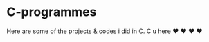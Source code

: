 # C-programmes
Here are some of the projects &amp; codes i did in C.
C u here :heart: :heart: :heart: :heart:
